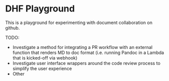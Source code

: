 # DHF Playground

This is a playground for experimenting with document collaboration on github.

TODO:
* Investigate a method for integrating a PR workflow with an external function that renders MD to doc format (i.e. running Pandoc in a Lambda that is kicked-off via webhook)
* Investigate user interface wrappers around the code review process to simplify the user  experience
* Other

